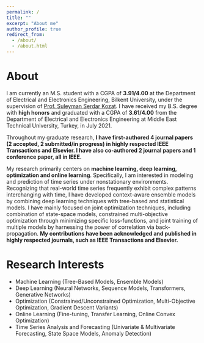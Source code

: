 ```yaml
---
permalink: /
title: ""
excerpt: "About me"
author_profile: true
redirect_from: 
  - /about/
  - /about.html
---
```


About
======
I am currently an M.S. student with a CGPA of **3.91/4.00** at the Department of Electrical and Electronics Engineering, 
Bilkent University, under the supervision of [Prof. Suleyman Serdar Kozat](http://kilyos.ee.bilkent.edu.tr/~kozat/). I have received 
my B.S. degree with **high honors** and graduated with a CGPA of **3.61/4.00** from the Department of Electrical and 
Electronics Engineering at Middle East Technical University, Turkey, in July 2021. 

Throughout my graduate research, **I have first-authored 4 journal papers (2 accepted, 2 submitted/in progress) in highly respected 
IEEE Transactions and Elsevier. I have also co-authored 2 journal papers and 1 conference paper, all in IEEE.**

My research primarily centers on **machine learning, deep learning, optimization and online learning**. Specifically, I am
interested in modeling and prediction of time series under nonstationary environments. Recognizing that
real-world time series frequently exhibit complex patterns interchanging with time, I have developed context-aware
ensemble models by combining deep learning techniques with tree-based and statistical models. I have
mainly focused on joint optimization techniques, including combination of state-space models, constrained multi-objective optimization
through minimizing specific loss-functions, and joint training of multiple models by harnessing the power of correlation
via back-propagation. **My contributions have been acknowledged and published in highly respected journals, such as
IEEE Transactions and Elsevier.**

Research Interests
======
* Machine Learning (Tree-Based Models, Ensemble Models)
* Deep Learning (Neural Networks, Sequence Models, Transformers, Generative Networks)
* Optimization (Constrained/Unconstrained Optimization, Multi-Objective Optimization, Gradient Descent Variants)
* Online Learning (Fine-tuning, Transfer Learning, Online Convex Optimization)
* Time Series Analysis and Forecasting (Univariate & Multivariate Forecasting, State Space Models, Anomaly Detection)
